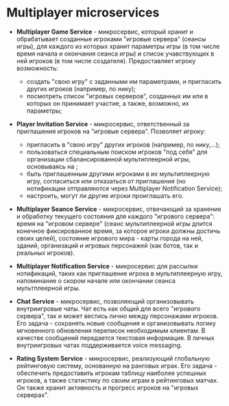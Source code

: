# ﻿Multiplayer microservices #

+ **Multiplayer Game Service** - микросервис, который хранит и обрабатывает созданные игроками "игровые сервера" (сеансы игры), для каждого из которых хранит параметры игры (в том числе время начала и окончания сеанса игры) и список учавствующих в ней игроков (в том числе создателя).
Предоставляет игроку возможность:
  - создать "свою игру" с заданными им параметрами, и пригласить других игроков (например, по нику);
  - посмотреть список "игровых серверов", созданных им или в которых он принимает участие, а также, возможно, их параметры;

+ **Player Invitation Service** - микросервис, ответственный за приглашения игроков на "игровые сервера". Позволяет игроку:
  - пригласить в "свою игру" других игроков (например, по нику,...);
  - пользоваться специальным поиском игроков "под себя" для организации сбалансированной мультиплеерной игры, основываясь на ;
  - быть приглашенным другими игроками в их мультиплеерную игру, согласиться или отказаться от приглашения (но нотификации отправляются через Multiplayer Notification Service);
  - настроить, могут ли другие игроки проиглашать его.

+ **Multiplayer Seance Service** - микросервис, отвечающий за хранение и обработку текущего состояния для каждого "игрового сервера": время на "игровом сервере" (сеанс мультиплеерной игры длится конечное фиксированное время, за которое игроки должны достичь своих целей), состояние игрового мира - карты города на ней, зданий, организаций и игровых персонажей (как ботов, так и реальных игроков).

+ **Multiplayer Notification Service** - микросервис для рассылки нотификаций, таких как приглашение игрока в мультиплеерную игру, напоминание о скором начале или окончании сеанса мультплеерной игры.

+ **Chat Service** - микросервис, позволяющий организовывать внутриигровые чаты. Чат есть как общий для всего "игрового сервера", так и может вестись лично между персонажами игроков. Его задача - сохранять новые сообщения и организовывать логику мгновенного обновления переписок необходимым клиентам. В качестве сообщений передается текстовая информация. В личных внутриигровых чатах поддерживается voice messaging.

+ **Rating System Service** - микросервис, реализующий глобальную рейтинговую систему, основанную на ранговых играх. Его задача - обеспечить предоставить игрокам таблицу наиболее успешных игроков, а также статистику по своим играм в рейтинговых матчах.
Он также хранит активность и прогресс игроков на "игровых серверах".
